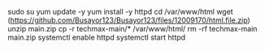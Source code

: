 sudo su
yum update -y
yum install -y httpd
cd /var/www/html
wget (https://github.com/Busayor123/Busayor123/files/12009170/html.file.zip) 
unzip main.zip
cp -r techmax-main/* /var/www/html/
rm -rf techmax-main main.zip
systemctl enable httpd 
systemctl start httpd
